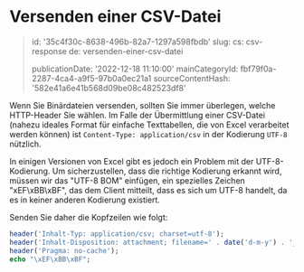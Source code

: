 Versenden einer CSV-Datei
=========================

> id: '35c4f30c-8638-496b-82a7-1297a598fbdb'
> slug:
> 	cs: csv-response
> 	de: versenden-einer-csv-datei
> 
> publicationDate: '2022-12-18 11:10:00'
> mainCategoryId: fbf79f0a-2287-4ca4-a9f5-97b0a0ec21a1
> sourceContentHash: '582e41a6e41b568d09be08c482523df8'

Wenn Sie Binärdateien versenden, sollten Sie immer überlegen, welche HTTP-Header Sie wählen. Im Falle der Übermittlung einer CSV-Datei (nahezu ideales Format für einfache Texttabellen, die von Excel verarbeitet werden können) ist `Content-Type: application/csv` in der Kodierung `UTF-8` nützlich.

In einigen Versionen von Excel gibt es jedoch ein Problem mit der UTF-8-Kodierung. Um sicherzustellen, dass die richtige Kodierung erkannt wird, müssen wir das "UTF-8 BOM" einfügen, ein spezielles Zeichen "xEF\xBB\xBF", das dem Client mitteilt, dass es sich um UTF-8 handelt, da es in keiner anderen Kodierung existiert.

Senden Sie daher die Kopfzeilen wie folgt:

```php
header('Inhalt-Typ: application/csv; charset=utf-8');
header('Inhalt-Disposition: attachment; filename=' . date('d-m-y') . '_file.csv');
header('Pragma: no-cache');
echo "\xEF\xBB\xBF";
```
